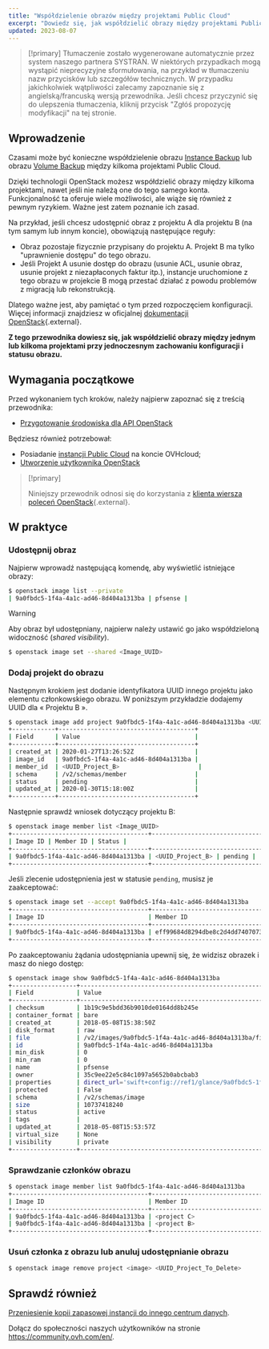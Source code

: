 ```yaml
---
title: "Współdzielenie obrazów między projektami Public Cloud"
excerpt: "Dowiedz się, jak współdzielić obrazy między projektami Public Cloud za pomocą OpenStack"
updated: 2023-08-07
---
```


> [!primary]
> Tłumaczenie zostało wygenerowane automatycznie przez system naszego partnera SYSTRAN. W niektórych przypadkach mogą wystąpić nieprecyzyjne sformułowania, na przykład w tłumaczeniu nazw przycisków lub szczegółów technicznych. W przypadku jakichkolwiek wątpliwości zalecamy zapoznanie się z angielską/francuską wersją przewodnika. Jeśli chcesz przyczynić się do ulepszenia tłumaczenia, kliknij przycisk "Zgłóś propozycję modyfikacji" na tej stronie.
>

## Wprowadzenie

Czasami może być konieczne współdzielenie obrazu [Instance Backup](/pages/public_cloud/compute/save_an_instance) lub obrazu [Volume Backup](/pages/public_cloud/compute/volume-backup) między kilkoma projektami Public Cloud.

Dzięki technologii OpenStack możesz współdzielić obrazy między kilkoma projektami, nawet jeśli nie należą one do tego samego konta.
Funkcjonalność ta oferuje wiele możliwości, ale wiąże się również z pewnym ryzykiem. Ważne jest zatem poznanie ich zasad.

Na przykład, jeśli chcesz udostępnić obraz z projektu A dla projektu B (na tym samym lub innym koncie), obowiązują następujące reguły:

- Obraz pozostaje fizycznie przypisany do projektu A. Projekt B ma tylko "uprawnienie dostępu" do tego obrazu.
- Jeśli Projekt A usunie dostęp do obrazu (usunie ACL, usunie obraz, usunie projekt z niezapłaconych faktur itp.), instancje uruchomione z tego obrazu w projekcie B mogą przestać działać z powodu problemów z migracją lub rekonstrukcją.

Dlatego ważne jest, aby pamiętać o tym przed rozpoczęciem konfiguracji.
Więcej informacji znajdziesz w oficjalnej [dokumentacji OpenStack](https://docs.openstack.org/image-guide/share-images.html){.external}.

**Z tego przewodnika dowiesz się, jak współdzielić obrazy między jednym lub kilkoma projektami przy jednoczesnym zachowaniu konfiguracji i statusu obrazu.**

## Wymagania początkowe

Przed wykonaniem tych kroków, należy najpierw zapoznać się z treścią przewodnika:

- [Przygotowanie środowiska dla API OpenStack](/pages/public_cloud/compute/prepare_the_environment_for_using_the_openstack_api)

Będziesz również potrzebował:

- Posiadanie [instancji Public Cloud](https://www.ovhcloud.com/pl/public-cloud/) na koncie OVHcloud;
- [Utworzenie użytkownika OpenStack](/pages/public_cloud/compute/create_and_delete_a_user)

> [!primary]
>
> Niniejszy przewodnik odnosi się do korzystania z [klienta wiersza poleceń OpenStack](https://docs.openstack.org/python-openstackclient/latest/){.external}.
>

## W praktyce

### Udostępnij obraz

Najpierw wprowadź następującą komendę, aby wyświetlić istniejące obrazy:

```bash
$ openstack image list --private
| 9a0fbdc5-1f4a-4a1c-ad46-8d404a1313ba | pfsense |
```

> [!warning]
> 
> Aby obraz był udostępniany, najpierw należy ustawić go jako współdzieloną widoczność (*shared visibility*).
>

```bash
$ openstack image set --shared <Image_UUID>
```

### Dodaj projekt do obrazu

Następnym krokiem jest dodanie identyfikatora UUID innego projektu jako elementu członkowskiego obrazu. W poniższym przykładzie dodajemy UUID dla « Projektu B ».

```bash
$ openstack image add project 9a0fbdc5-1f4a-4a1c-ad46-8d404a1313ba <UUID_Project_B>
+------------+--------------------------------------+
| Field      | Value                                |
+------------+--------------------------------------+
| created_at | 2020-01-27T13:26:52Z                 |
| image_id   | 9a0fbdc5-1f4a-4a1c-ad46-8d404a1313ba |
| member_id  | <UUID_Project_B>                      |
| schema     | /v2/schemas/member                   |
| status     | pending                              |
| updated_at | 2020-01-30T15:18:00Z                 |
+------------+--------------------------------------+
```

Następnie sprawdź wniosek dotyczący projektu B:


```bash
$ openstack image member list <Image_UUID>
+--------------------------------------+----------------------------------+----------+
| Image ID | Member ID | Status |
+--------------------------------------+----------------------------------+----------+
| 9a0fbdc5-1f4a-4a1c-ad46-8d404a1313ba | <UUID_Project_B> | pending |
+--------------------------------------+----------------------------------+----------+
```


Jeśli zlecenie udostępnienia jest w statusie `pending`, musisz je zaakceptować:

```bash
$ openstack image set --accept 9a0fbdc5-1f4a-4a1c-ad46-8d404a1313ba
+--------------------------------------+----------------------------------+----------+
| Image ID                             | Member ID                        | Status   |
+--------------------------------------+----------------------------------+----------+
| 9a0fbdc5-1f4a-4a1c-ad46-8d404a1313ba | eff99684d8294dbe8c2d4dd7407073f1 | accepted |
+--------------------------------------+----------------------------------+----------+
```

Po zaakceptowaniu żądania udostępniania upewnij się, że widzisz obrazek i masz do niego dostęp:

```bash
$ openstack image show 9a0fbdc5-1f4a-4a1c-ad46-8d404a1313ba
+------------------+----------------------------------------------------------------------------------------------------------------------------------------------------------------------------------------+
| Field            | Value                                                                                                                                                                                  |
+------------------+----------------------------------------------------------------------------------------------------------------------------------------------------------------------------------------+
| checksum         | 1b19c9e5bdd36b9010de0164dd8b245e                                                                                                                                                       |
| container_format | bare                                                                                                                                                                                   |
| created_at       | 2018-05-08T15:38:50Z                                                                                                                                                                   |
| disk_format      | raw                                                                                                                                                                                    |
| file             | /v2/images/9a0fbdc5-1f4a-4a1c-ad46-8d404a1313ba/file                                                                                                                                   |
| id               | 9a0fbdc5-1f4a-4a1c-ad46-8d404a1313ba                                                                                                                                                   |
| min_disk         | 0                                                                                                                                                                                      |
| min_ram          | 0                                                                                                                                                                                      |
| name             | pfsense                                                                                                                                                                                |
| owner            | 35c9ee22e5c84c1097a5652b0abcbab3                                                                                                                                                       |
| properties       | direct_url='swift+config://ref1/glance/9a0fbdc5-1f4a-4a1c-ad46-8d404a1313ba', locations='[{'url': 'swift+config://ref1/glance/9a0fbdc5-1f4a-4a1c-ad46-8d404a1313ba', 'metadata': {}}]' |
| protected        | False                                                                                                                                                                                  |
| schema           | /v2/schemas/image                                                                                                                                                                      |
| size             | 10737418240                                                                                                                                                                            |
| status           | active                                                                                                                                                                                 |
| tags             |                                                                                                                                                                                        |
| updated_at       | 2018-05-08T15:53:57Z                                                                                                                                                                   |
| virtual_size     | None                                                                                                                                                                                   |
| visibility       | private                                                                                                                                                                                |
+------------------+----------------------------------------------------------------------------------------------------------------------------------------------------------------------------------------+
```

### Sprawdzanie członków obrazu

```bash
$ openstack image member list 9a0fbdc5-1f4a-4a1c-ad46-8d404a1313ba
+--------------------------------------+----------------------------------+----------+
| Image ID                             | Member ID                        | Status   |
+--------------------------------------+----------------------------------+----------+
| 9a0fbdc5-1f4a-4a1c-ad46-8d404a1313ba | <project C>                      | pending  |
| 9a0fbdc5-1f4a-4a1c-ad46-8d404a1313ba | <project B>                      | accepted |
+--------------------------------------+----------------------------------+----------+
```

### Usuń członka z obrazu lub anuluj udostępnianie obrazu

```bash
$ openstack image remove project <image> <UUID_Project_To_Delete>
```

## Sprawdź również

[Przeniesienie kopii zapasowej instancji do innego centrum danych](/pages/public_cloud/compute/transfer_instance_backup_from_one_datacentre_to_another).

Dołącz do społeczności naszych użytkowników na stronie <https://community.ovh.com/en/>.